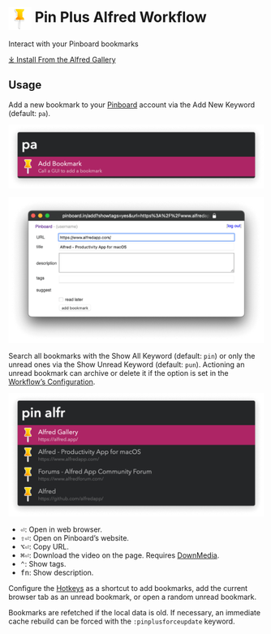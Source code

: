 # <img src='Workflow/icon.png' width='45' align='center' alt='icon'> Pin Plus Alfred Workflow

Interact with your Pinboard bookmarks

<a href='https://alfred.app/workflows/vitor/pin-plus'>⤓ Install From the Alfred Gallery</a>

## Usage

Add a new bookmark to your [Pinboard](https://pinboard.in) account via the Add New Keyword (default: `pa`).

![Add bookmark](Workflow/images/about/pa.png)

![Browser GUI to add bookmark](Workflow/images/about/gui.png)

Search all bookmarks with the Show All Keyword (default: `pin`) or only the unread ones via the Show Unread Keyword (default: `pun`). Actioning an unread bookmark can archive or delete it if the option is set in the [Workflow’s Configuration](https://www.alfredapp.com/help/workflows/user-configuration/).

![Showing bookmarks matching alfr](Workflow/images/about/pin.png)

* <kbd>⏎</kbd>: Open in web browser.
* <kbd>⇧</kbd><kbd>⏎</kbd>: Open on Pinboard’s website.
* <kbd>⌥</kbd><kbd>⏎</kbd>: Copy URL.
* <kbd>⌘</kbd><kbd>⏎</kbd>: Download the video on the page. Requires [DownMedia](https://alfred.app/workflows/vitor/download-media/).
* <kbd>⌃</kbd>: Show tags.
* <kbd>fn</kbd>: Show description.

Configure the [Hotkeys](https://www.alfredapp.com/help/workflows/triggers/hotkey/) as a shortcut to add bookmarks, add the current browser tab as an unread bookmark, or open a random unread bookmark.

Bookmarks are refetched if the local data is old. If necessary, an immediate cache rebuild can be forced with the `:pinplusforceupdate` keyword.
